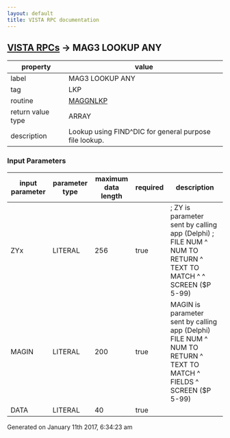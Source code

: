 ```yaml
---
layout: default
title: VISTA RPC documentation
---
```




## [VISTA RPCs](TableOfContent.md) &#8594; MAG3 LOOKUP ANY 

 property | value 
--- | --- 
 label | MAG3 LOOKUP ANY
 tag | LKP
 routine | [MAGGNLKP](http://code.osehra.org/dox/Routine_MAGGNLKP_source.html)
 return value type | ARRAY
 description | Lookup using FIND^DIC for general purpose file lookup.

### Input Parameters

| input parameter | parameter type | maximum data length | required | description | 
| --- | --- | --- | --- | --- | 
| ZYx | LITERAL | 256 | true |         ; ZY is parameter sent by calling app (Delphi)        ;    FILE NUM ^ NUM TO RETURN ^ TEXT TO MATCH ^  ^ SCREEN ($P 5-99) | 
| MAGIN | LITERAL | 200 | true | MAGIN is parameter sent by calling app (Delphi) FILE NUM ^ NUM TO RETURN ^ TEXT TO MATCH ^ FIELDS ^ SCREEN ($P 5-99) | 
| DATA | LITERAL | 40 | true | |TAB|; DATA : |TAB|;  LVIEW =Piece 1 |TAB|;     +LVIEW = 1  :  |TAB|;          result array is formatted for a magListView control|TAB|;              i.e.  ^ delimiter for data and \|\ delimiter for IEN|TAB|;     +LVIEW = 0  : |TAB|;         old way,  \  \ delim for data and '^' delim for IEN|TAB|;  INDX = Piece 2|TAB|;                       This is the index to search |TAB|;                       Defaults to \B\ | 




Generated on January 11th 2017, 6:34:23 am